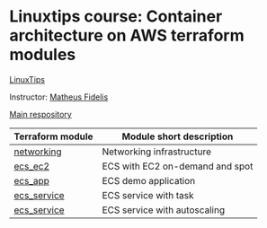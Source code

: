 # Linuxtips course: Container architecture on AWS terraform modules

[LinuxTips](https://linuxtips.io/treinamento/arquitetura-de-containers-na-aws/)

Instructor: [Matheus Fidelis](https://linktr.ee/fidelissauro)

[Main respository](https://github.com/ssorato/linuxtips-aws-container-architecture)

| Terraform module                                                                                                          | Module short description        |
|---------------------------------------------------------------------------------------------------------------------------|---------------------------------|
| [networking](https://github.com/ssorato/linuxtips-aws-container-architecture-tf-modules/blob/day1/README.md)              | Networking infrastructure       |
| [ecs_ec2](https://github.com/ssorato/linuxtips-aws-container-architecture-tf-modules/blob/day2/README.md)                 | ECS with EC2 on-demand and spot |
| [ecs_app](https://github.com/ssorato/linuxtips-aws-container-architecture-tf-modules/tree/day3/ecs_app/README.md)         | ECS demo application            |
| [ecs_service](https://github.com/ssorato/linuxtips-aws-container-architecture-tf-modules/blob/day3/ecs_service/README.md) | ECS service with task           |
| [ecs_service](https://github.com/ssorato/linuxtips-aws-container-architecture-tf-modules/blob/day4/ecs_service/README.md) | ECS service with autoscaling    |
